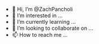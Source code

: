- 👋 Hi, I’m @ZachPancholi
- 👀 I’m interested in ...
- 🌱 I’m currently learning ...
- 💞️ I’m looking to collaborate on ...
- 📫 How to reach me ...

<!---
ZachPancholi/ZachPancholi is a ✨ special ✨ repository because its `README.md` (this file) appears on your GitHub profile.
You can click the Preview link to take a look at your changes.
--->
